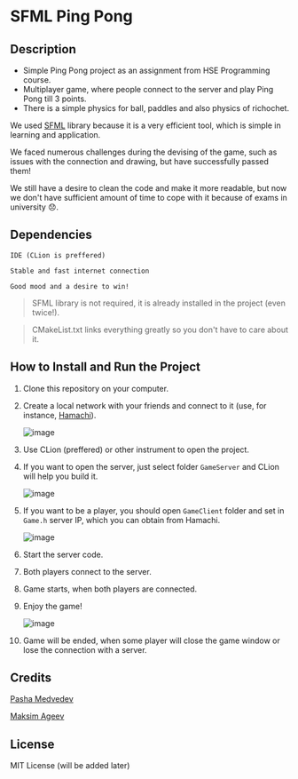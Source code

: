 # SFML Ping Pong

## Description
* Simple Ping Pong project as an assignment from HSE Programming course.
* Multiplayer game, where people connect to the server and play Ping Pong till 3 points.
* There is a simple physics for ball, paddles and also physics of richochet.

We used [SFML](https://www.sfml-dev.org/index.php) library because it is a very efficient tool, which is simple in learning and application.

We faced numerous challenges during the devising of the game, such as issues with the connection and drawing, but have successfully passed them!

We still have a desire to clean the code and make it more readable, but now we don't have sufficient amount of time to cope with it because of exams in university 😞.

## Dependencies
```IDE (CLion is preffered)```

```Stable and fast internet connection```

```Good mood and a desire to win!```

> SFML library is not required, it is already installed in the project (even twice!).

> CMakeList.txt links everything greatly so you don't have to care about it.

## How to Install and Run the Project
1. Clone this repository on your computer.
2. Create a local network with your friends and connect to it (use, for instance, [Hamachi](https://www.vpn.net/)).
   
   ![image](https://user-images.githubusercontent.com/46136468/174265344-c766426a-48ac-42a4-a808-b940cc94593e.png)
   
3. Use CLion (preffered) or other instrument to open the project.
4. If you want to open the server, just select folder ```GameServer``` and CLion will help you build it.
  
   ![image](https://user-images.githubusercontent.com/46136468/174266718-7c257aba-2f24-4661-b721-d665ccc6aaec.png)

5. If you want to be a player, you should open ```GameClient``` folder and set in ```Game.h``` server IP, which you can obtain from Hamachi.

   ![image](https://user-images.githubusercontent.com/46136468/174267759-dac8ecbb-53c8-4833-8ea8-4bd5e00b541f.png)

6. Start the server code.
7. Both players connect to the server.
8. Game starts, when both players are connected.
9. Enjoy the game!

   ![image](https://user-images.githubusercontent.com/46136468/174269275-a61fbacc-78b6-4b6f-9324-14d591ba8caa.png)


10. Game will be ended, when some player will close the game window or lose the connection with a server.

## Credits
[Pasha Medvedev](https://t.me/nightshift48)

[Maksim Ageev](https://t.me/maxveega)

## License
MIT License (will be added later)
